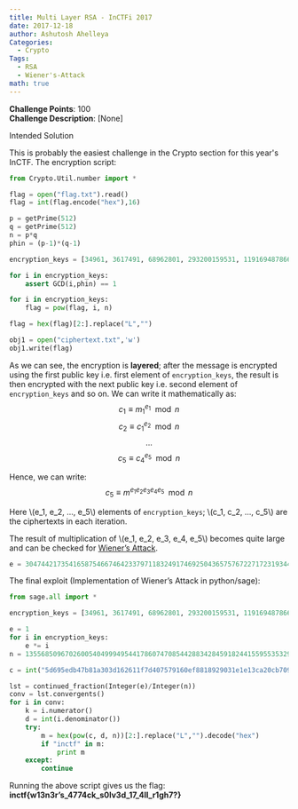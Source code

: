 ```yaml
---
title: Multi Layer RSA - InCTFi 2017
date: 2017-12-18
author: Ashutosh Ahelleya
Categories:
  - Crypto
Tags:
  - RSA
  - Wiener's-Attack
math: true
---
```


**Challenge Points**: 100  
**Challenge Description**: [None]

Intended Solution

This is probably the easiest challenge in the Crypto section for this year's InCTF. The encryption script:  
```python
from Crypto.Util.number import *

flag = open("flag.txt").read()
flag = int(flag.encode("hex"),16)

p = getPrime(512)
q = getPrime(512)
n = p*q
phin = (p-1)*(q-1)

encryption_keys = [34961, 3617491, 68962801, 293200159531, 1191694878666066510321450623792489136756229172407332230462797663298426983932272792657383336660801913848162204216417540955677965706955404313949733712340714861638106185597684745174398501025724130404133569866642454996521744281284226124355987843894614599718553178595963014434904833]

for i in encryption_keys:
    assert GCD(i,phin) == 1

for i in encryption_keys:
    flag = pow(flag, i, n)

flag = hex(flag)[2:].replace("L","")

obj1 = open("ciphertext.txt",'w')
obj1.write(flag)
```

As we can see, the encryption is **layered**; after the message is encrypted using the first public key i.e. first element of `encryption_keys`, the result is then encrypted with the next public key i.e. second element of `encryption_keys` and so on. We can write it mathematically as:
$$c_1 \equiv m_1^{e_1}\mod n$$
$$c_2 \equiv c_1^{e_2}\mod n$$
$$...$$
$$c_5 \equiv c_4^{e_5}\mod n$$

Hence, we can write:
$$c_5\equiv m^{e_1e_2e_3e_4e_5}\mod n$$

Here \\(e_1, e_2, ..., e_5\\) elements of `encryption_keys`; \\(c_1, c_2, ..., c_5\\) are the ciphertexts in each iteration.

The result of multiplication of \\(e_1, e_2, e_3, e_4, e_5\\) becomes quite large and can be checked for [Wiener’s Attack](https://github.com/ashutosh1206/Crypton/tree/master/RSA-encryption/Attack-Wiener).

```python
e = 3047442173541658754667464233797118324917469250436575767227172319344577259865313428705759330024959317716760816959590728238918140105663188172228696589411452947738069773833351725455888549656717874059636289036277785342126992626060696063089487811946920569580454880169977542532087635095357205433679009382368108273
```

The final exploit (Implementation of Wiener’s Attack in python/sage):
```python
from sage.all import *

encryption_keys = [34961, 3617491, 68962801, 293200159531, 1191694878666066510321450623792489136756229172407332230462797663298426983932272792657383336660801913848162204216417540955677965706955404313949733712340714861638106185597684745174398501025724130404133569866642454996521744281284226124355987843894614599718553178595963014434904833]

e = 1
for i in encryption_keys:
    e *= i
n = 135568509670260054049994954417860747085442883428459182441559553532993752593294067458983143521109377661295622146963670193783017382697726454953197805014428888491744355387957923382241961401063461549210355871385000347645387907568135032087942016502668629010859519249039662555733548461551175133582871220209515648241

c = int("5d695edb47b81a303d162611f7d407579160ef8818929031e1e13ca20cb7094eddbb0658d95980e1753182c5d5c529fb45062891bb5da573c618e35df0103233ded582a53ed807846b19ea82be427f2bbc63e5c7eb685d8a22b2b7539cf45d4ad93bbf5b892b66288b568b6bbff6bb263d809475e6f0aa3cfd01539d8364c243", 16)

lst = continued_fraction(Integer(e)/Integer(n))
conv = lst.convergents()
for i in conv:
    k = i.numerator()
    d = int(i.denominator())
    try:
        m = hex(pow(c, d, n))[2:].replace("L","").decode("hex")
        if "inctf" in m:
            print m
    except:
        continue
```

Running the above script gives us the flag: **inctf{w13n3r’s_4774ck_s0lv3d_17_4ll_r1gh7?}**
